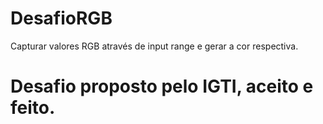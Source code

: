 # DesafioRGB

Capturar valores RGB através de input range e gerar a cor respectiva.
# Desafio proposto pelo IGTI, aceito e feito.
